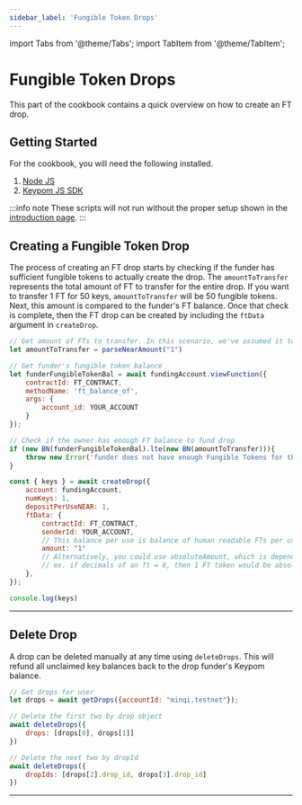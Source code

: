 ```yaml
---
sidebar_label: 'Fungible Token Drops'
---
```

import Tabs from '@theme/Tabs';
import TabItem from '@theme/TabItem';

# Fungible Token Drops
This part of the cookbook contains a quick overview on how to create an FT drop.
## Getting Started
For the cookbook, you will need the following installed. 
1. [Node JS](https://docs.npmjs.com/downloading-and-installing-node-js-and-npm)  
2. [Keypom JS SDK](https://github.com/keypom/keypom-js#getting-started)


:::info note
These scripts will not run without the proper setup shown in the [introduction page](../welcome.md#connection-to-near-and-initializing-the-sdk).
:::

## Creating a Fungible Token Drop
The process of creating an FT drop starts by checking if the funder has sufficient fungible tokens to actually create the drop. The `amountToTransfer` represents the total amount of FT to transfer for the entire drop. If you want to transfer 1 FT for 50 keys, `amountToTransfer` will be 50 fungible tokens. Next, this amount is compared to the funder's FT balance. Once that check is complete, then the FT drop can be created by including the `ftData`	 argument in `createDrop`. 

<Tabs>
<TabItem value="SDK" label="Keypom JS SDK🧩">

```js
// Get amount of FTs to transfer. In this scenario, we've assumed it to be 1 for one single use key.
let amountToTransfer = parseNearAmount("1")

// Get funder's fungible token balance
let funderFungibleTokenBal = await fundingAccount.viewFunction({
	contractId: FT_CONTRACT, 
	methodName: 'ft_balance_of',
	args: {
		account_id: YOUR_ACCOUNT
	}
});

// Check if the owner has enough FT balance to fund drop
if (new BN(funderFungibleTokenBal).lte(new BN(amountToTransfer))){
	throw new Error('funder does not have enough Fungible Tokens for this drop. Top up and try again.');
}

const { keys } = await createDrop({
    account: fundingAccount,
    numKeys: 1,
    depositPerUseNEAR: 1,
    ftData: {
    	contractId: FT_CONTRACT,
    	senderId: YOUR_ACCOUNT,
    	// This balance per use is balance of human readable FTs per use. 
    	amount: "1"
		// Alternatively, you could use absoluteAmount, which is dependant on the decimals value of the FT
		// ex. if decimals of an ft = 8, then 1 FT token would be absoluteAmount = 100000000
    },
});

console.log(keys)
```

</TabItem>

</Tabs>

___

## Delete Drop
A drop can be deleted manually at any time using `deleteDrops`. This will refund all unclaimed key balances back to the drop funder's Keypom balance. 

<Tabs>
<TabItem value="SDK" label="Keypom JS SDK🧩">

```js
// Get drops for user
let drops = await getDrops({accountId: "minqi.testnet"});

// Delete the first two by drop object
await deleteDrops({
    drops: [drops[0], drops[1]]
})

// Delete the next two by dropId
await deleteDrops({
    dropIds: [drops[2].drop_id, drops[3].drop_id]
})
```

</TabItem>

</Tabs>

___
